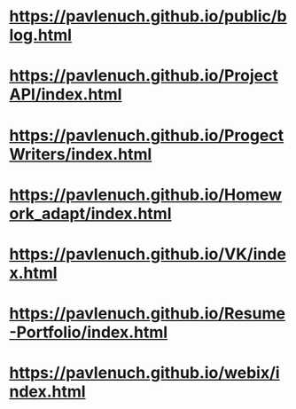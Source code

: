 # https://pavlenuch.github.io/public/blog.html
# https://pavlenuch.github.io/ProjectAPI/index.html
# https://pavlenuch.github.io/ProgectWriters/index.html
# https://pavlenuch.github.io/Homework_adapt/index.html
# https://pavlenuch.github.io/VK/index.html
# https://pavlenuch.github.io/Resume-Portfolio/index.html
# https://pavlenuch.github.io/webix/index.html
